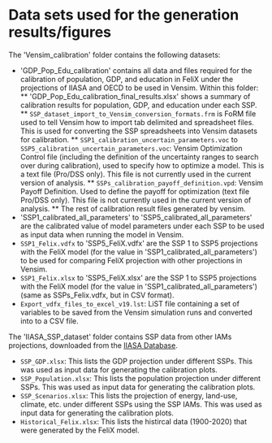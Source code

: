 # Data sets used for the generation results/figures

The 'Vensim_calibration' folder contains the following datasets:
* 'GDP_Pop_Edu_calibration' contains all data and files required for the calibration of population, GDP, and education in FeliX under the projections of IIASA and OECD to be used in Vensim. Within this folder:
** 'GDP_Pop_Edu_calibration_final_results.xlsx' shows a summary of calibration results for population, GDP, and education under each SSP.
** `SSP_dataset_import_to_Vensim_conversion_formats.frm` is  FoRM file used to tell Vensim how to import tab delimited and spreadsheet files. This is used for converting the SSP spreadsheets into Vensim datasets for calibration.
** `SSP1_calibration_uncertain_parameters.voc` to `SSP5_calibration_uncertain_parameters.voc`:  Vensim Optimization Control file (including the definition of the uncertainty ranges to search over during calibration), used to specify how to optimize a model. This is a text file (Pro/DSS only). This file is not currently used in the current version of analysis.
** `SSPs_calibration_payoff_definition.vpd`:  Vensim Payoff Definition. Used to define the payoff for optimization (text file Pro/DSS only). This file is not currently used in the current version of analysis.
** The rest of calibration result files generated by vensim.
* 'SSP1_calibrated_all_parameters' to 'SSP5_calibrated_all_parameters' are the calibrated value of model parameters under each SSP to be used as input data when running the model in Vensim.
* `SSP1_Felix.vdfx` to 'SSP5_FeliX.vdfx' are the SSP 1 to SSP5 projections with the FeliX model (for the  value in 'SSP1_calibrated_all_parameters') to be used for comparing FeliX projection with other projections in Vensim.
* `SSP1_Felix.xlsx` to 'SSP5_FeliX.xlsx' are the SSP 1 to SSP5 projections with the FeliX model (for the  value in 'SSP1_calibrated_all_parameters') (same as SSPs_Felix.vdfx, but in CSV format).
* `Export_vdfx_files_to_excel_v19.lst`: LiST file containing a set of variables to be saved from the Vensim simulation runs and converted into to a CSV file.


The 'IIASA_SSP_dataset' folder contains SSP data from other IAMs projections, downloaded from the [IIASA Database](https://tntcat.iiasa.ac.at/SspDb/dsd?Action=htmlpage&page=about).
* `SSP_GDP.xlsx`: This lists the GDP projection under different SSPs. This was used as input data for generating the calibration plots.
* `SSP_Population.xlsx`: This lists the population projection under different SSPs. This was used as input data for generating the calibration plots.
* `SSP_Scenarios.xlsx`: This lists the projection of energy, land-use, climate, etc. under different SSPs using the SSP IAMs. This was used as input data for generating the calibration plots.
* `Historical_Felix.xlsx`: This lists the histircal data (1900-2020) that were generated by the FeliX model.
